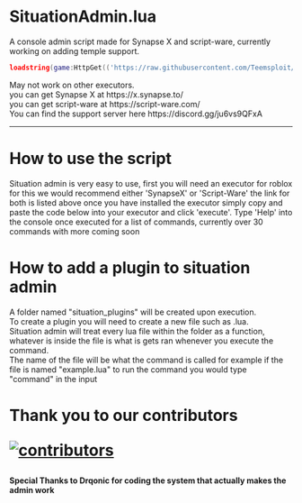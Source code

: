 # SituationAdmin.lua
A console admin script made for Synapse X and script-ware, currently working on adding temple support.<br>

```lua
loadstring(game:HttpGet(('https://raw.githubusercontent.com/Teemsploit/SituationAdmin.lua/main/admin.lua'),true))()
```
<p>
May not work on other executors.<br>
you can get Synapse X at https://x.synapse.to/<br>
you can get script-ware at https://script-ware.com/<br>
You can find the support server here https://discord.gg/ju6vs9QFxA<br>
</p>
<hr>
<p>
<h1>How to use the script</h1>
Situation admin is very easy to use, first you will need an executor for roblox for this we would recommend either 'SynapseX' or 'Script-Ware' the link for both is listed above once you have installed the executor simply copy and paste the code below into your executor and click 'execute'.
Type 'Help' into the console once executed for a list of commands, currently over 30 commands with more coming soon
</p>
<p>
<h1>How to add a plugin to situation admin</h1>  
A folder named "situation_plugins" will be created upon execution.<br>
To create a plugin you will need to create a new file such as <command_name>.lua.<br>
Situation admin will treat every lua file within the folder as a function, whatever is inside the file is what is gets ran whenever you execute the command.<br>
The name of the file will be what the command is called for example if the file is named "example.lua" to run the command you would type "command" in the input
</p>

<h1>Thank you to our contributors</h>

[![contributors](https://contributors-img.web.app/image?repo=Teemsploit/SituationAdmin.lua)](https://github.com/Teemsploit/SituationAdmin.lua/graphs/contributors)<br>

<h4>Special Thanks to Drqonic for coding the system that actually makes the admin work</h4>
